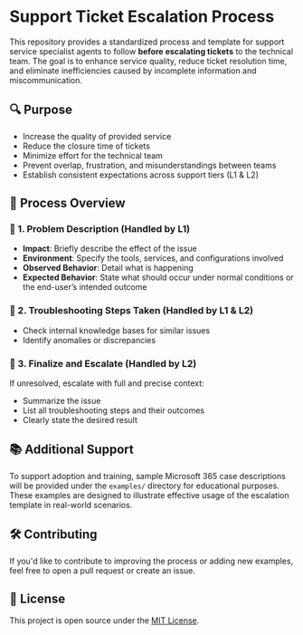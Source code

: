 # Support Ticket Escalation Process

This repository provides a standardized process and template for support service specialist agents to follow **before escalating tickets** to the technical team. The goal is to enhance service quality, reduce ticket resolution time, and eliminate inefficiencies caused by incomplete information and miscommunication.

## 🔍 Purpose

- Increase the quality of provided service
- Reduce the closure time of tickets
- Minimize effort for the technical team
- Prevent overlap, frustration, and misunderstandings between teams
- Establish consistent expectations across support tiers (L1 & L2)

## 📌 Process Overview

### 📝 1. Problem Description (Handled by L1)

- **Impact**: Briefly describe the effect of the issue  
- **Environment**: Specify the tools, services, and configurations involved  
- **Observed Behavior**: Detail what is happening  
- **Expected Behavior**: State what should occur under normal conditions or the end-user’s intended outcome  

### 🔧 2. Troubleshooting Steps Taken (Handled by L1 & L2)

- Check internal knowledge bases for similar issues  
- Identify anomalies or discrepancies  

### 🚀 3. Finalize and Escalate (Handled by L2)

If unresolved, escalate with full and precise context:

- Summarize the issue  
- List all troubleshooting steps and their outcomes  
- Clearly state the desired result  

## 📚 Additional Support

To support adoption and training, sample Microsoft 365 case descriptions will be provided under the `examples/` directory for educational purposes. These examples are designed to illustrate effective usage of the escalation template in real-world scenarios.

## 🛠️ Contributing

If you'd like to contribute to improving the process or adding new examples, feel free to open a pull request or create an issue.

## 📄 License

This project is open source under the [MIT License](LICENSE).

